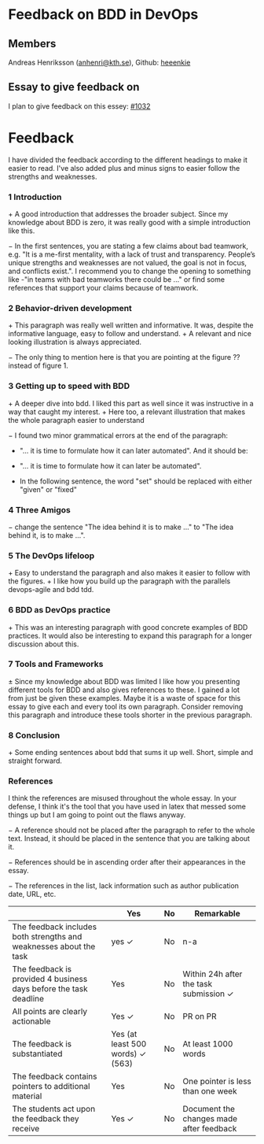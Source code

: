 # Feedback on BDD in DevOps #

## Members ##
Andreas Henriksson (anhenri@kth.se), Github: [heeenkie](https://github.com/heeenkie)


## Essay to give feedback on ##
I plan to give feedback on this essey: [#1032](https://github.com/KTH/devops-course/pull/1032)

 # Feedback #
I have divided the feedback according to the different headings to make it easier to read. I've also added plus and minus signs to easier follow the strengths and weaknesses.
 
 ### 1 Introduction ###
 &plus;  A good introduction that addresses the broader subject. Since my knowledge about BDD is zero, it was really good with a simple introduction like this.

 &minus; In the first sentences, you are stating a few claims about bad teamwork, e.g. "It is a me-first mentality, with a lack of trust and transparency. People’s unique strengths and weaknesses are not valued, the goal is not in focus, and conflicts exist.". I recommend you to change the opening to something like -"in teams with bad teamworks there could be ..." or find some references that support your claims because of teamwork.

 ### 2 Behavior-driven development ###
 &plus; This paragraph was really well written and informative. It was, despite the informative language, easy to follow and understand. 
 &plus; A relevant and nice looking illustration is always appreciated.
 
 &minus; The only thing to mention here is that you are pointing at the figure ?? instead of figure 1.

 ### 3 Getting up to speed with BDD ###
 &plus; A deeper dive into bdd. I liked this part as well since it was instructive in a way that caught my interest. 
 &plus; Here too, a relevant illustration that makes the whole paragraph easier to understand 
 
 &minus; I found two minor grammatical errors at the end of the paragraph: 
 - "... it is time to formulate how it can later automated".
  And it should be:
  - "... it is time to formulate how it can later be automated".


 - In the following sentence, the word "set" should be replaced with either "given" or "fixed"
 

 ### 4 Three Amigos ###
 &minus; change the sentence "The idea behind it is to make ..." to "The idea behind it, is to make ...".
 
 ### 5 The DevOps lifeloop ###
 &plus; Easy to understand the paragraph and also makes it easier to follow with the figures.
 &plus; I like how you build up the paragraph with the parallels devops-agile and bdd tdd.
 
 ### 6 BDD as DevOps practice ###
 &plus; This was an interesting paragraph with good concrete examples of BDD practices. It would also be interesting to expand this paragraph for a longer discussion about this. 
 
 ### 7 Tools and Frameworks ###
 &plusmn; Since my knowledge about BDD was limited I like how you presenting different tools for BDD and also gives references to these. I gained a lot from just be given these examples. Maybe it is a waste of space for this essay to give each and every tool its own paragraph. Consider removing this paragraph and introduce these tools shorter in the previous paragraph.
 
  ### 8 Conclusion ###
 &plus; Some ending sentences about bdd that sums it up well. Short, simple and straight forward.
 
 ### References ###
 I think the references are misused throughout the whole essay. In your defense, I think it's the tool that you have used in latex that messed some things up but I am going to point out the flaws anyway.
 
 &minus; A reference should not be placed after the paragraph to refer to the whole text. Instead, it should be placed in the sentence that you are talking about it.
 
 &minus; References should be in ascending order after their appearances in the essay.
 
 &minus; The references in the list, lack information such as author publication date, URL, etc.
 
 
|                                             | Yes | No | Remarkable  |
|-------------------------------------------- | ----|----|-------------|
|The feedback includes both strengths and weaknesses about the task | yes &check; | No | n-a |
|The feedback is provided 4 business days before the task deadline | Yes | No | Within 24h after the task submission &check; |
|All points are clearly actionable | Yes &check; | No | PR on PR |
|The feedback is substantiated | Yes (at least 500 words) &check; (563)| No | At least 1000 words |
|The feedback contains pointers to additional material | Yes | No | One pointer is less than one week |
|The students  act upon the feedback they receive | Yes &check; | No | Document the changes made after feedback|
